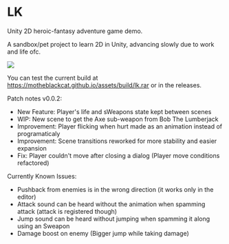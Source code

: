 # LK

Unity 2D heroic-fantasy adventure game demo.

A sandbox/pet project to learn 2D in Unity, advancing slowly due to work and life ofc.

<img src="https://motheblackcat.github.io/assets/img/game.gif">

You can test the current build at https://motheblackcat.github.io/assets/build/lk.rar or in the releases.

Patch notes v0.0.2:

- New Feature: Player's life and sWeapons state kept between scenes
- WIP: New scene to get the Axe sub-weapon from Bob The Lumberjack
- Improvement: Player flicking when hurt made as an animation instead of programaticaly
- Improvement: Scene transitions reworked for more stability and easier expansion
- Fix: Player couldn't move after closing a dialog (Player move conditions refactored)

Currently Known Issues:

- Pushback from enemies is in the wrong direction (it works only in the editor)
- Attack sound can be heard without the animation when spamming attack (attack is registered though)
- Jump sound can be heard without jumping when spamming it along using an Sweapon
- Damage boost on enemy (Bigger jump while taking damage)
